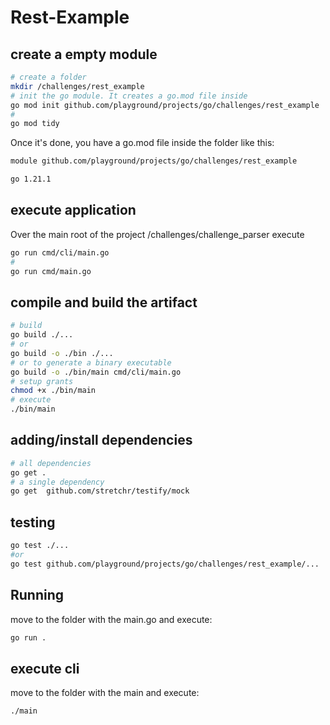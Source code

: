 # Rest-Example

## create a empty module

```bash
# create a folder
mkdir /challenges/rest_example
# init the go module. It creates a go.mod file inside
go mod init github.com/playground/projects/go/challenges/rest_example
#
go mod tidy
```
Once it's done, you have a go.mod file inside the folder like this: 

```bash
module github.com/playground/projects/go/challenges/rest_example

go 1.21.1
```

## execute application

Over the main root of the project /challenges/challenge_parser execute

```bash
go run cmd/cli/main.go
# 
go run cmd/main.go
```

## compile and build the artifact

```bash
# build
go build ./...
# or
go build -o ./bin ./...
# or to generate a binary executable
go build -o ./bin/main cmd/cli/main.go
# setup grants
chmod +x ./bin/main
# execute
./bin/main 
```

## adding/install dependencies 

```bash
# all dependencies
go get .
# a single dependency
go get  github.com/stretchr/testify/mock
```

## testing
```bash
go test ./...
#or
go test github.com/playground/projects/go/challenges/rest_example/...
```

## Running
move to the folder with the main.go and execute:
```bash
go run .
```

## execute cli
move to the folder with the main and execute:
```bash
./main
```